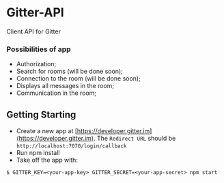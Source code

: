 # Gitter-API
Client API for Gitter

### Possibilities of app
- Authorization;
- Search for rooms (will be done soon);
- Connection to the room (will be done soon);
- Displays all messages in the room;
- Communication in the room;


## Getting Starting
- Create a new app at [https://developer.gitter.im](https://developer.gitter.im). 
  The ```Redirect URL``` should be ```http://localhost:7070/login/callback```
- Run npm install
- Take off the app with:

```
$ GITTER_KEY=<your-app-key> GITTER_SECRET=<your-app-secret> npm start
```


